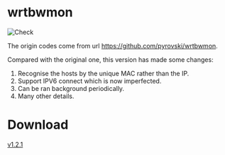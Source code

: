 # wrtbwmon

![Check](https://github.com/brvphoenix/wrtbwmon/workflows/Check/badge.svg)

The origin codes come from url https://github.com/pyrovski/wrtbwmon.

Compared with the original one, this version has made some changes:

1. Recognise the hosts by the unique MAC rather than the IP.
2. Support IPV6 connect which is now imperfected.
3. Can be ran background periodically.
4. Many other details.

# Download
[v1.2.1](https://github.com/brvphoenix/wrtbwmon/releases/download/v1.2.1-2/wrtbwmon_1.2.1-2_all.ipk)
